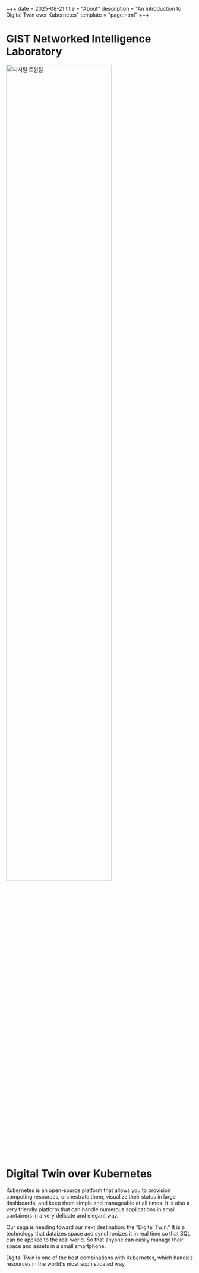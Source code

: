 +++
date = 2025-08-21
title = "About"
description = "An introduction to Digital Twin over Kubernetes"
template = "page.html"
+++

# GIST Networked Intelligence Laboratory
<div class="flex justify-center my-8">
  <img src="/img/twinlab.png" alt="디지털 트윈팀" style="width: 75%;">
</div>

# Digital Twin over Kubernetes

Kubernetes is an open-source platform that allows you to provision computing resources, orchestrate them, visualize their status in large dashboards, and keep them simple and manageable at all times. It is also a very friendly platform that can handle numerous applications in small containers in a very delicate and elegant way.

Our saga is heading toward our next destination: the “Digital Twin.” It is a technology that dataizes space and synchronizes it in real time so that SQL can be applied to the real world. So that anyone can easily manage their space and assets in a small smartphone.

Digital Twin is one of the best combinations with Kubernetes, which handles resources in the world's most sophisticated way.

